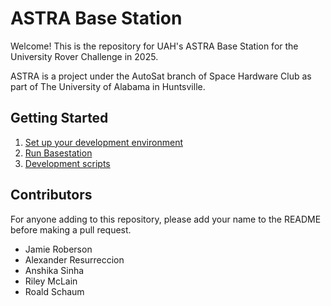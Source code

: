 # ASTRA Base Station

Welcome! This is the repository for UAH's ASTRA Base Station for the University
Rover Challenge in 2025.

ASTRA is a project under the AutoSat branch of Space Hardware Club as part of
The University of Alabama in Huntsville.

## Getting Started

1. [Set up your development environment](./docs/setup.md)
2. [Run Basestation](./docs/running.md)
3. [Development scripts](./docs/misc_scripts.md)

## Contributors

For anyone adding to this repository, please add your name to the README before
making a pull request.

- Jamie Roberson
- Alexander Resurreccion
- Anshika Sinha
- Riley McLain
- Roald Schaum
